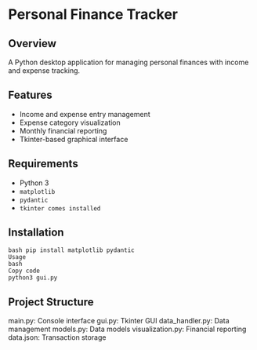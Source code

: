 # Personal Finance Tracker

## Overview

A Python desktop application for managing personal finances with income and expense tracking.

## Features

- Income and expense entry management
- Expense category visualization
- Monthly financial reporting
- Tkinter-based graphical interface

## Requirements

- Python 3
- `matplotlib`
- `pydantic`
- `tkinter comes installed`

## Installation

```
bash pip install matplotlib pydantic
Usage
bash
Copy code
python3 gui.py
```

## Project Structure

main.py: Console interface
gui.py: Tkinter GUI
data_handler.py: Data management
models.py: Data models
visualization.py: Financial reporting
data.json: Transaction storage
